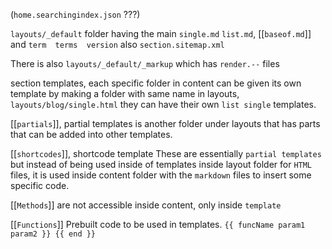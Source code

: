 (`home.searchingindex.json` ???)

`layouts/_default` folder having the main `single.md` `list.md`, [[`baseof.md`]] and `term  terms  version`  also `section.sitemap.xml`

There is also `layouts/_default/_markup` which has `render.--` files

section templates, 
each specific folder in content can be given its own template by making a folder with same name in layouts, `layouts/blog/single.html`
they can have their own `list single` templates.

[[`partials`]], partial templates
is another folder under layouts that has parts that can be added into other templates.


[[`shortcodes`]], shortcode template
These are essentially `partial templates` but instead of being used inside of templates inside layout folder for `HTML` files, it is used inside content folder with the `markdown` files to insert some specific code. 


[[`Methods`]] are not accessible inside content, only inside `template` 


[[`Functions`]] Prebuilt code to be used in templates. 
`{{ funcName param1 param2 }} {{ end }} `

